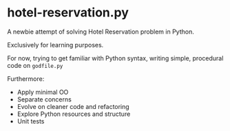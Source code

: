# hotel-reservation.py

A newbie attempt of solving Hotel Reservation problem in Python. 

Exclusively for learning purposes.

For now, trying to get familiar with Python syntax, writing simple, procedural code on `godfile.py`

Furthermore: 
  - Apply minimal OO
  - Separate concerns
  - Evolve on cleaner code and refactoring
  - Explore Python resources and structure
  - Unit tests
